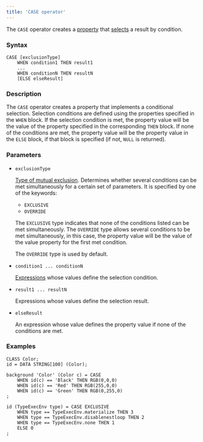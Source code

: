 ```yaml
---
title: 'CASE operator'
---
```


The `CASE` operator  creates a [property](Properties.md) that [selects](Selection_CASE_IF_MULTI_OVERRIDE_EXCLUSIVE.md) a result by condition.

### Syntax 

    CASE [exclusionType]
        WHEN condition1 THEN result1
        ...
        WHEN conditionN THEN resultN
        [ELSE elseResult]

### Description

The `CASE` operator creates a property that implements a conditional selection. Selection conditions are defined using the properties specified in the `WHEN` block. If the selection condition is met, the property value will be the value of the property specified in the corresponding `THEN` block. If none of the conditions are met, the property value will be the property value in the `ELSE` block, if that block is specified (if not, `NULL` is returned).

### Parameters

- `exclusionType`

    [Type of mutual exclusion](Selection_CASE_IF_MULTI_OVERRIDE_EXCLUSIVE.md#exclusive). Determines whether several conditions can be met simultaneously for a certain set of parameters. It is specified by one of the keywords:

    - `EXCLUSIVE`
    - `OVERRIDE`

  The `EXCLUSIVE` type indicates that none of the conditions listed can be met simultaneously. The `OVERRIDE` type allows several conditions to be met simultaneously, in this case, the property value will be the value of the value property for the first met condition. 

    The `OVERRIDE` type is used by default.

- `condition1 ... conditionN`

    [Expressions](Expression.md) whose values define the selection condition. 

- `result1 ... resultN`

    Expressions whose values define the selection result.

- `elseResult`

    An expression whose value defines the property value if none of the conditions are met.


### Examples

```lsf
CLASS Color;
id = DATA STRING[100] (Color);

background 'Color' (Color c) = CASE
    WHEN id(c) == 'Black' THEN RGB(0,0,0)
    WHEN id(c) == 'Red' THEN RGB(255,0,0)
    WHEN id(c) == 'Green' THEN RGB(0,255,0)
;

id (TypeExecEnv type) = CASE EXCLUSIVE
    WHEN type == TypeExecEnv.materialize THEN 3
    WHEN type == TypeExecEnv.disablenestloop THEN 2
    WHEN type == TypeExecEnv.none THEN 1
    ELSE 0
;
```
